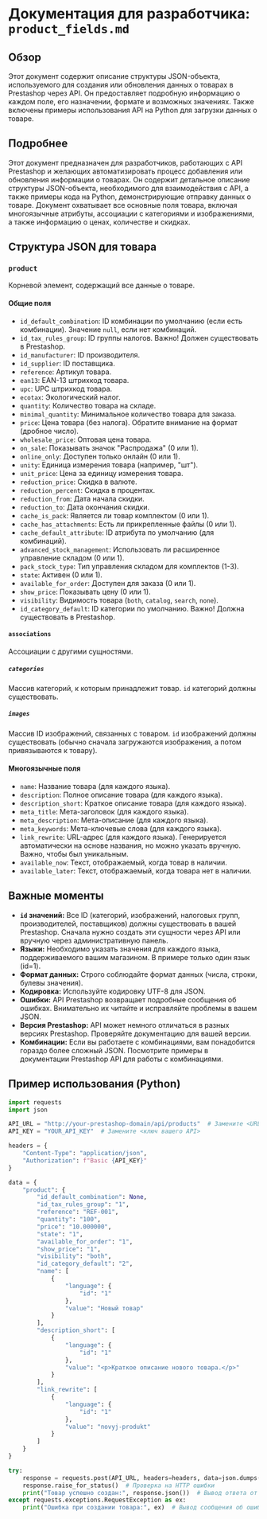 # Документация для разработчика: `product_fields.md`

## Обзор

Этот документ содержит описание структуры JSON-объекта, используемого для создания или обновления данных о товарах в Prestashop через API. Он предоставляет подробную информацию о каждом поле, его назначении, формате и возможных значениях. Также включены примеры использования API на Python для загрузки данных о товаре.

## Подробнее

Этот документ предназначен для разработчиков, работающих с API Prestashop и желающих автоматизировать процесс добавления или обновления информации о товарах. Он содержит детальное описание структуры JSON-объекта, необходимого для взаимодействия с API, а также примеры кода на Python, демонстрирующие отправку данных о товаре. Документ охватывает все основные поля товара, включая многоязычные атрибуты, ассоциации с категориями и изображениями, а также информацию о ценах, количестве и скидках.

## Структура JSON для товара

### `product`

Корневой элемент, содержащий все данные о товаре.

#### Общие поля

*   `id_default_combination`: ID комбинации по умолчанию (если есть комбинации). Значение `null`, если нет комбинаций.
*   `id_tax_rules_group`: ID группы налогов. Важно! Должен существовать в Prestashop.
*   `id_manufacturer`: ID производителя.
*   `id_supplier`: ID поставщика.
*   `reference`: Артикул товара.
*   `ean13`: EAN-13 штрихкод товара.
*   `upc`: UPC штрихкод товара.
*   `ecotax`: Экологический налог.
*   `quantity`: Количество товара на складе.
*   `minimal_quantity`: Минимальное количество товара для заказа.
*   `price`: Цена товара (без налога). Обратите внимание на формат (дробное число).
*   `wholesale_price`: Оптовая цена товара.
*   `on_sale`: Показывать значок "Распродажа" (0 или 1).
*   `online_only`: Доступен только онлайн (0 или 1).
*   `unity`: Единица измерения товара (например, "шт").
*   `unit_price`: Цена за единицу измерения товара.
*   `reduction_price`: Скидка в валюте.
*   `reduction_percent`: Скидка в процентах.
*   `reduction_from`: Дата начала скидки.
*   `reduction_to`: Дата окончания скидки.
*   `cache_is_pack`: Является ли товар комплектом (0 или 1).
*   `cache_has_attachments`: Есть ли прикрепленные файлы (0 или 1).
*   `cache_default_attribute`: ID атрибута по умолчанию (для комбинаций).
*   `advanced_stock_management`: Использовать ли расширенное управление складом (0 или 1).
*   `pack_stock_type`: Тип управления складом для комплектов (1-3).
*   `state`: Активен (0 или 1).
*   `available_for_order`: Доступен для заказа (0 или 1).
*   `show_price`: Показывать цену (0 или 1).
*   `visibility`: Видимость товара (`both`, `catalog`, `search`, `none`).
*   `id_category_default`: ID категории по умолчанию. Важно! Должна существовать в Prestashop.

#### `associations`

Ассоциации с другими сущностями.

##### `categories`

Массив категорий, к которым принадлежит товар. `id` категорий должны существовать.

##### `images`

Массив ID изображений, связанных с товаром. `id` изображений должны существовать (обычно сначала загружаются изображения, а потом привязываются к товару).

#### Многоязычные поля

*   `name`: Название товара (для каждого языка).
*   `description`: Полное описание товара (для каждого языка).
*   `description_short`: Краткое описание товара (для каждого языка).
*   `meta_title`: Мета-заголовок (для каждого языка).
*   `meta_description`: Мета-описание (для каждого языка).
*   `meta_keywords`: Мета-ключевые слова (для каждого языка).
*   `link_rewrite`: URL-адрес (для каждого языка). Генерируется автоматически на основе названия, но можно указать вручную. Важно, чтобы был уникальным.
*   `available_now`: Текст, отображаемый, когда товар в наличии.
*   `available_later`: Текст, отображаемый, когда товара нет в наличии.

## Важные моменты

*   **`id` значений:** Все ID (категорий, изображений, налоговых групп, производителей, поставщиков) должны существовать в вашей Prestashop. Сначала нужно создать эти сущности через API или вручную через административную панель.
*   **Языки:** Необходимо указать значения для каждого языка, поддерживаемого вашим магазином. В примере только один язык (id=1).
*   **Формат данных:** Строго соблюдайте формат данных (числа, строки, булевы значения).
*   **Кодировка:** Используйте кодировку UTF-8 для JSON.
*   **Ошибки:** API Prestashop возвращает подробные сообщения об ошибках. Внимательно их читайте и исправляйте проблемы в вашем JSON.
*   **Версия Prestashop:** API может немного отличаться в разных версиях Prestashop. Проверяйте документацию для вашей версии.
*   **Комбинации:** Если вы работаете с комбинациями, вам понадобится гораздо более сложный JSON. Посмотрите примеры в документации Prestashop API для работы с комбинациями.

## Пример использования (Python)

```python
import requests
import json

API_URL = "http://your-prestashop-domain/api/products"  # Замените <URL вашего prestashop API>
API_KEY = "YOUR_API_KEY"  # Замените <ключ вашего API>

headers = {
    "Content-Type": "application/json",
    "Authorization": f"Basic {API_KEY}"
}

data = {
    "product": {
        "id_default_combination": None,
        "id_tax_rules_group": "1",
        "reference": "REF-001",
        "quantity": "100",
        "price": "10.000000",
        "state": "1",
        "available_for_order": "1",
        "show_price": "1",
        "visibility": "both",
        "id_category_default": "2",
        "name": [
            {
                "language": {
                    "id": "1"
                },
                "value": "Новый товар"
            }
        ],
        "description_short": [
            {
                "language": {
                    "id": "1"
                },
                "value": "<p>Краткое описание нового товара.</p>"
            }
        ],
        "link_rewrite": [
            {
                "language": {
                    "id": "1"
                },
                "value": "novyj-produkt"
            }
        ]
    }
}

try:
    response = requests.post(API_URL, headers=headers, data=json.dumps(data))
    response.raise_for_status()  # Проверка на HTTP ошибки
    print("Товар успешно создан:", response.json())  # Вывод ответа от API
except requests.exceptions.RequestException as ex:
    print("Ошибка при создании товара:", ex)  # Вывод сообщения об ошибке
```